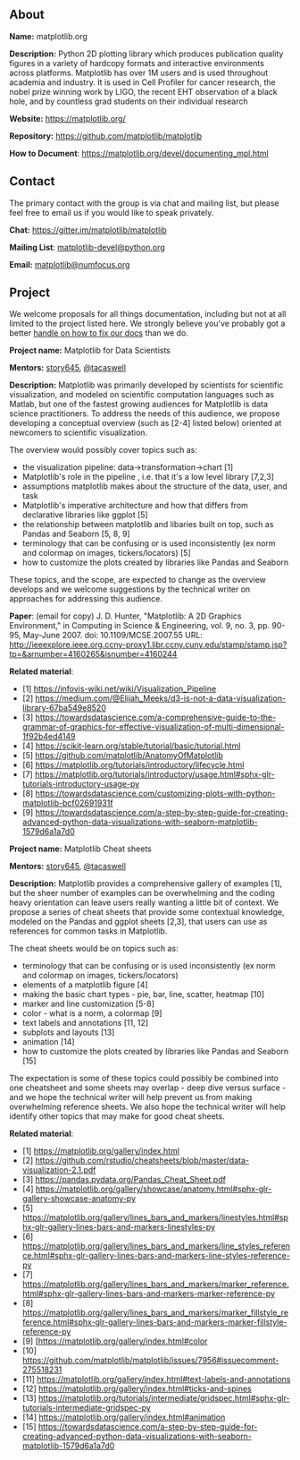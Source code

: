 ## About
__Name:__ matplotlib.org

__Description:__ Python 2D plotting library which produces publication quality figures in a variety of hardcopy formats and interactive environments across platforms. Matplotlib has over 1M users and is used throughout academia and industry.  It is used in Cell Profiler for cancer research, the nobel prize winning work by LIGO, the recent EHT observation of a black hole, and by countless grad students on their individual research

__Website:__ https://matplotlib.org/

__Repository:__ https://github.com/matplotlib/matplotlib

__How to Document__: https://matplotlib.org/devel/documenting_mpl.html

## Contact
The primary contact with the group is via chat and mailing list, but please feel free to email us if you would like to speak privately. 

__Chat:__ https://gitter.im/matplotlib/matplotlib

__Mailing List__:	matplotlib-devel@python.org

__Email:__ matplotlib@numfocus.org

## Project
We welcome proposals for all things documentation, including but not at all limited to the project listed here. We strongly believe you've probably got a better [handle on how to fix our docs](https://numfocus.org/blog/matplotlib-lead-developer-explains-why-he-cant-fix-the-docs-but-you-can) than we do.

__Project name:__ Matplotlib for Data Scientists

__Mentors:__ [story645](https://github.com/story645/), [@tacaswell](https://github.com/tacaswell)

__Description:__ Matplotlib was primarily developed by scientists for scientific visualization, and modeled on scientific computation languages such as Matlab, but one of the fastest growing audiences for Matplotlib is data science practitioners. To address the needs of this audience, we propose developing a conceptual overview (such as [2-4] listed below) oriented at newcomers to scientific visualization. 

The overview would possibly cover topics such as:
* the visualization pipeline: data->transformation->chart [1]
* Matplotlib's role in the pipeline , i.e. that it's a low level library [7,2,3]
* assumptions matplotlib makes about the structure of the data, user, and task
* Matplotlib's imperative architecture and how that differs from declarative libraries like ggplot [5]
* the relationship between matplotlib and libaries built on top, such as Pandas and Seaborn [5, 8, 9] 
* terminology that can be confusing or is used inconsistently (ex norm and colormap on images, tickers/locators) [5]
* how to customize the plots created by libraries like Pandas and Seaborn

These topics, and the scope, are expected to change as the overview develops and we welcome suggestions by the technical writer on approaches for addressing this audience. 

__Paper__: (email for copy)
J. D. Hunter, "Matplotlib: A 2D Graphics Environment," in Computing in Science & Engineering, vol. 9, no. 3, pp. 90-95, May-June 2007.
doi: 10.1109/MCSE.2007.55
URL: http://ieeexplore.ieee.org.ccny-proxy1.libr.ccny.cuny.edu/stamp/stamp.jsp?tp=&arnumber=4160265&isnumber=4160244

__Related material__:
* [1] https://infovis-wiki.net/wiki/Visualization_Pipeline
* [2] https://medium.com/@Elijah_Meeks/d3-is-not-a-data-visualization-library-67ba549e8520
* [3] https://towardsdatascience.com/a-comprehensive-guide-to-the-grammar-of-graphics-for-effective-visualization-of-multi-dimensional-1f92b4ed4149
* [4] https://scikit-learn.org/stable/tutorial/basic/tutorial.html
* [5] https://github.com/matplotlib/AnatomyOfMatplotlib
* [6] https://matplotlib.org/tutorials/introductory/lifecycle.html
* [7] https://matplotlib.org/tutorials/introductory/usage.html#sphx-glr-tutorials-introductory-usage-py
* [8] https://towardsdatascience.com/customizing-plots-with-python-matplotlib-bcf02691931f
* [9] https://towardsdatascience.com/a-step-by-step-guide-for-creating-advanced-python-data-visualizations-with-seaborn-matplotlib-1579d6a1a7d0

__Project name:__ Matplotlib Cheat sheets

__Mentors:__ [story645](https://github.com/story645/), [@tacaswell](https://github.com/tacaswell)

__Description:__ Matplotlib provides a comprehensive gallery of examples [1], but the sheer number of examples can be overwhelming and the coding heavy orientation can leave users really wanting a little bit of context. We propose a series of cheat sheets that provide some contextual knowledge, modeled on the Pandas and ggplot sheets [2,3], that users can use as references for common tasks in Matplotlib. 

The cheat sheets would be on topics such as:
* terminology that can be confusing or is used inconsistently (ex norm and colormap on images, tickers/locators) 
* elements of a matplotlib figure [4]
* making the basic chart types - pie, bar, line, scatter, heatmap [10]
* marker and line customization [5-8]
* color - what is a norm, a colormap [9]
* text labels and annotations [11, 12]
* subplots and layouts [13] 
* animation [14]
* how to customize the plots created by libraries like Pandas and Seaborn [15]

The expectation is some of these topics could possibly be combined into one cheatsheet and some sheets may overlap - deep dive versus surface - and we hope the technical writer will help prevent us from making overwhelming reference sheets. We also hope the technical writer will help identify other topics that may make for good cheat sheets. 

__Related material__:
* [1] https://matplotlib.org/gallery/index.html
* [2] https://github.com/rstudio/cheatsheets/blob/master/data-visualization-2.1.pdf
* [3] https://pandas.pydata.org/Pandas_Cheat_Sheet.pdf
* [4] https://matplotlib.org/gallery/showcase/anatomy.html#sphx-glr-gallery-showcase-anatomy-py
* [5] https://matplotlib.org/gallery/lines_bars_and_markers/linestyles.html#sphx-glr-gallery-lines-bars-and-markers-linestyles-py
* [6] https://matplotlib.org/gallery/lines_bars_and_markers/line_styles_reference.html#sphx-glr-gallery-lines-bars-and-markers-line-styles-reference-py
* [7] https://matplotlib.org/gallery/lines_bars_and_markers/marker_reference.html#sphx-glr-gallery-lines-bars-and-markers-marker-reference-py
* [8] https://matplotlib.org/gallery/lines_bars_and_markers/marker_fillstyle_reference.html#sphx-glr-gallery-lines-bars-and-markers-marker-fillstyle-reference-py
* [9] [https://matplotlib.org/gallery/index.html#color
* [10] https://github.com/matplotlib/matplotlib/issues/7956#issuecomment-275518231
* [11] https://matplotlib.org/gallery/index.html#text-labels-and-annotations
* [12] https://matplotlib.org/gallery/index.html#ticks-and-spines
* [13] https://matplotlib.org/tutorials/intermediate/gridspec.html#sphx-glr-tutorials-intermediate-gridspec-py
* [14] https://matplotlib.org/gallery/index.html#animation
* [15] https://towardsdatascience.com/a-step-by-step-guide-for-creating-advanced-python-data-visualizations-with-seaborn-matplotlib-1579d6a1a7d0
